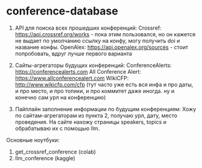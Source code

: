 # conference-database

1) API для поиска всех прошедших конференций:
   Crossref: https://api.crossref.org/works - пока этим пользовался, но он кажется не выдает по умолчанию ссылку на конфу, могу получить doi и название конфы.
   OpenAlex: https://api.openalex.org/sources - стоит попробовать, вдруг лучше первого варианта

2) Сайты-агрегаторы будущих конференций:
   ConferenceAlerts: https://conferencealerts.com
   All Conference Alert: https://www.allconferencealert.com
   WikiCFP: http://www.wikicfp.com/cfp (тут часто уже есть вся инфа и про даты, и про место, и про топики, и про коммитет даже иногда. ну и конечно сам урл на конференцию)

3) Пайплайн заполнение информации по будущим конференциям:
   Хожу по сайтам-агрегаторам из пункта 2, получаю урл, дату, место проведения. На сайте нахожу страницы speakers, topics и обрабатываю их с помощью llm.
   
Основные ноутбуки:
   1. get_crossref_conference (colab)
   2. llm_conference (kaggle)
   
